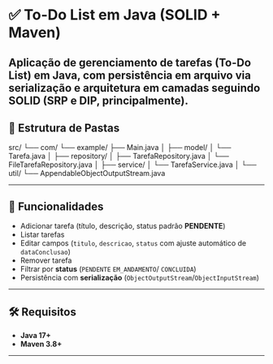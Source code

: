 # ✅ To-Do List em Java (SOLID + Maven)

Aplicação de **gerenciamento de tarefas** (To-Do List) em **Java**, com **persistência em arquivo** via serialização e arquitetura em camadas seguindo **SOLID** (SRP e DIP, principalmente).
---

## 📂 Estrutura de Pastas

src/
└── com/
└── example/
├── Main.java
│
├── model/
│ └── Tarefa.java
│
├── repository/
│ ├── TarefaRepository.java
│ └── FileTarefaRepository.java
│
├── service/
│ └── TarefaService.java
│
└── util/
└── AppendableObjectOutputStream.java

---

## 🚀 Funcionalidades

- Adicionar tarefa (título, descrição, status padrão **PENDENTE**)
- Listar tarefas
- Editar campos (`titulo`, `descricao`, `status` com ajuste automático de `dataConclusao`)
- Remover tarefa
- Filtrar por **status** (`PENDENTE` `EM_ANDAMENTO`/ `CONCLUIDA`)
- Persistência com **serialização** (`ObjectOutputStream`/`ObjectInputStream`)

---

## 🛠️ Requisitos

- **Java 17+**
- **Maven 3.8+**

---

